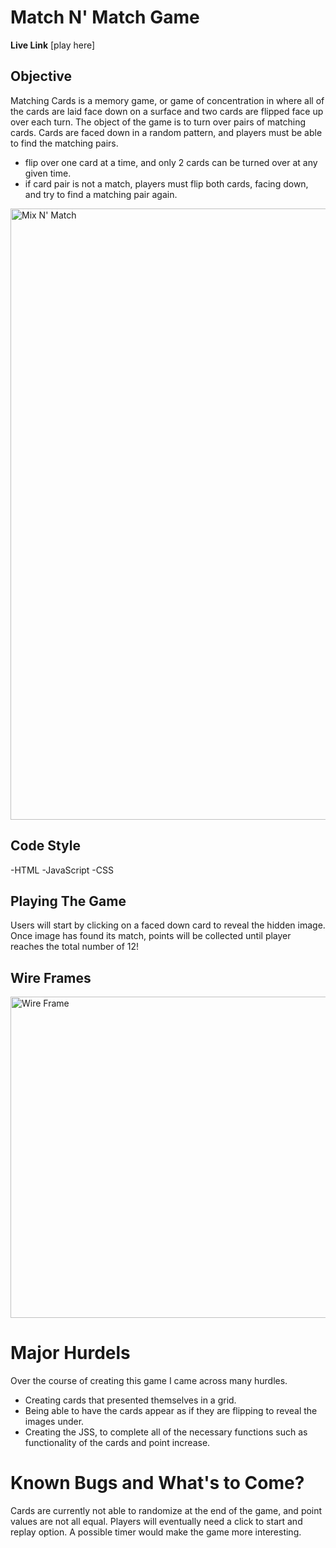 # Match N' Match Game
**Live Link** [play here] 

## Objective

Matching Cards is a memory game, or game of concentration in where all of the cards are laid face down on a surface and two cards are flipped face up over each turn. The object of the game is to turn over pairs of matching cards. Cards are faced down in a random pattern, and players must be able to find the matching pairs. 
- flip over one card at a time, and only 2 cards can be turned over at any given time. 
- if card pair is not a match, players must flip both cards, facing down, and try to find a matching pair again. 

<img width="978" alt="Mix N' Match " src="https://user-images.githubusercontent.com/98438184/159110451-26b28df8-afec-4a41-b9e4-103347a84ef6.png">

## Code Style
-HTML
-JavaScript
-CSS

## Playing The Game 
Users will start by clicking on a faced down card to reveal the hidden image. Once image has found its match, points will be collected until player reaches the total number of 12! 

## Wire Frames
<img width="514" alt="Wire Frame" src="https://user-images.githubusercontent.com/98438184/159110829-cf9fd9b0-7541-4901-888b-17a2f7acffd6.png">

# Major Hurdels
Over the course of creating this game I came across many hurdles. 
- Creating cards that presented themselves in a grid. 
- Being able to have the cards appear as if they are flipping to reveal the images under. 
- Creating the JSS, to complete all of the necessary functions such as functionality of the cards and point increase.

# Known Bugs and What's to Come?
Cards are currently not able to randomize at the end of the game, and point values are not all equal. 
Players will eventually need a click to start and replay option. 
A possible timer would make the game more interesting. 

